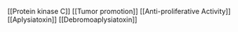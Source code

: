 [[Protein kinase C]]
[[Tumor promotion]]
[[Anti-proliferative Activity]]
[[Aplysiatoxin]]
[[Debromoaplysiatoxin]]
